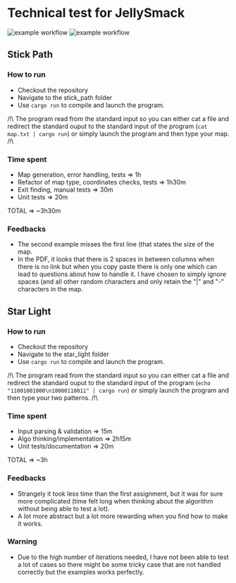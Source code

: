 # Technical test for JellySmack
![example workflow](https://github.com/Aeradriel/jellysmack_technical_test/actions/workflows/stick_path.yml/badge.svg)
![example workflow](https://github.com/Aeradriel/jellysmack_technical_test/actions/workflows/star_light.yml/badge.svg)

## Stick Path
### How to run
- Checkout the repository
- Navigate to the stick_path folder
- Use `cargo run` to compile and launch the program.

/!\ The program read from the standard input so you can either cat a file and redirect the standard ouput to the standard input of the program (`cat map.txt | cargo run`) or simply launch the program and then type your map. /!\
### Time spent
- Map generation, error handling, tests => 1h
- Refactor of map type, coordinates checks, tests => 1h30m
- Exit finding, manual tests => 30m
- Unit tests => 20m

TOTAL => ~3h30m

### Feedbacks
- The second example misses the first line (that states the size of the map.
- In the PDF, it looks that there is 2 spaces in between columns when there is no link but when you copy paste there is only one which can lead to questions about how to handle it. I have chosen to simply ignore spaces (and all other random characters and only retain the "|" and "-" characters in the map.

## Star Light
### How to run
- Checkout the repository
- Navigate to the star_light folder
- Use `cargo run` to compile and launch the program.

/!\ The program read from the standard input so you can either cat a file and redirect the standard ouput to the standard input of the program (`echo "11001001000\n10000110011" | cargo run`) or simply launch the program and then type your two patterns. /!\
### Time spent
- Input parsing & validation => 15m
- Algo thinking/implementation => 2h15m
- Unit tests/documentation => 20m

TOTAL => ~3h

### Feedbacks
- Strangely it took less time than the first assignment, but it was for sure more complicated (time felt long when thinking about the algorithm without being able to test a lot).
- A lot more abstract but a lot more rewarding when you find how to make it works.

### Warning
- Due to the high number of iterations needed, I have not been able to test a lot of cases so there might be some tricky case that are not handled correctly but the examples works perfectly.
